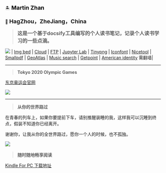 🏝️   <font color=#000000 size=4 > **Martin Zhan</font>**

🏡   **<font size=4 >HagZhou，ZheJiang，China**</font>


>**<font size=3>这是一个基于docsify工具编写的个人读书笔记，记录个人读书学习的一些点滴。</font>**

<img src = 'http://111.229.17.211:3389/imgs/2020/02/e76b6744f0350b95.jpg' /> | [Img bed]( http://111.229.17.211:3389/ ) | [Cloud]( http://118.25.73.169:666/index.php/login ) | [FTP](ftp://111.229.17.211/) | [Jupyter Lab]( http://111.229.17.211:9090/login?next=%2Flab%3F ) | [Tinypng](https://tinypng.com/) | [Iconfont](https://www.iconfont.cn/home/index) | [Nicetool](http://www.nicetool.net/) | [Smallpdf](https://smallpdf.com/) | [GeoAtlas](https://datav.aliyun.com/tools/atlas/#&lat=33.521903996156105&lng=104.29849999999999&zoom=4) | [Music  search](https://music.liuzhijin.cn/) | [Getpoint](http://api.map.baidu.com/lbsapi/getpoint/index.html) | [American identity](http://shenfendaquan.com/) 需翻墙|

***

> **Tokyo 2020 Olympic Games**

[东京奥运会官网](https://tokyo2020.org/zh/ ) 

<img src = 'http://111.229.17.211:3389/imgs/2020/02/a583be565d2c9bd8.jpg' />    

***

> **从你的世界路过**

在青春的列车上，如果你要提前下车，请别推醒装睡的我，这样我可以沉睡到终点，假装不知道你已经离开。

谢谢你，让我从你的全世界路过，愿你一个人的时候，也不孤独。 

​    <img src = 'http://111.229.17.211:3389/imgs/2020/03/40e7f399b85b97d3.png' />    



>  **随时随地畅享阅读**

 [Kindle For PC 下载地址](https://www.amazon.cn/gp/digital/fiona/kcp-landing-page/ref=klp_mn)

